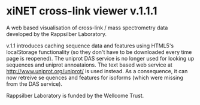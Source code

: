 xiNET cross-link viewer v.1.1.1
================

A web based visualisation of cross-link / mass spectrometry data developed by the Rappsilber Laboratory.

v.1.1 introduces caching sequence data and features using HTML5's localStorage functionality (so they don't have to be downloaded every time page is reopened). 
The uniprot DAS service is no longer used for looking up sequences and uniprot annoataions. The text based web service at http://www.uniprot.org/uniprot/ is used instead.
As a consequence, it can now retreive se	quences and features for isoforms (which were missing from the DAS service).

Rappsilber Laboratory is funded by the Wellcome Trust.

